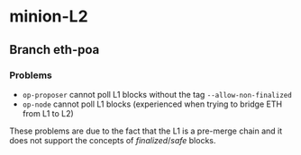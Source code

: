 # minion-L2

## Branch eth-poa

### Problems

- `op-proposer` cannot poll L1 blocks without the tag `--allow-non-finalized`
- `op-node` cannot poll L1 blocks (experienced when trying to bridge ETH from L1 to L2)

These problems are due to the fact that the L1 is a pre-merge chain and it does not support the concepts of *finalized*/*safe* blocks.
